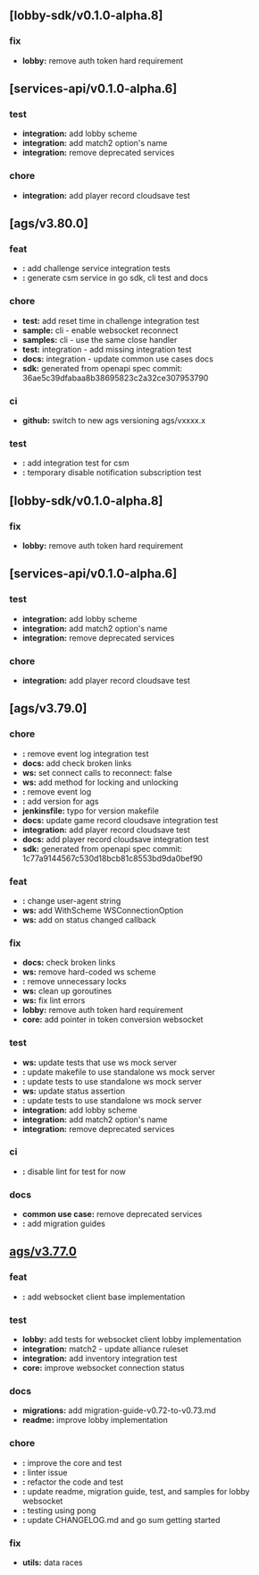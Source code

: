 <a name="lobby-sdk/v0.1.0-alpha.8"></a>
## [lobby-sdk/v0.1.0-alpha.8]
### fix
- **lobby:** remove auth token hard requirement


<a name="services-api/v0.1.0-alpha.6"></a>
## [services-api/v0.1.0-alpha.6]
### test
- **integration:** add lobby scheme
- **integration:** add match2 option's name
- **integration:** remove deprecated services
### chore
- **integration:** add player record cloudsave test


<a name="ags/v3.80.0"></a>
## [ags/v3.80.0]
### feat
- **:** add challenge service integration tests
- **:** generate csm service in go sdk, cli test and docs
### chore
- **test:** add reset time in challenge integration test
- **sample:** cli - enable websocket reconnect
- **samples:** cli - use the same close handler
- **test:** integration - add missing integration test
- **docs:** integration - update common use cases docs
- **sdk:** generated from openapi spec commit: 36ae5c39dfabaa8b38695823c2a32ce307953790
### ci
- **github:** switch to new ags versioning ags/vxxxx.x
### test
- **:** add integration test for csm
- **:** temporary disable notification subscription test


<a name="lobby-sdk/v0.1.0-alpha.8"></a>

## [lobby-sdk/v0.1.0-alpha.8]

### fix

- **lobby:** remove auth token hard requirement

<a name="services-api/v0.1.0-alpha.6"></a>

## [services-api/v0.1.0-alpha.6]

### test

- **integration:** add lobby scheme
- **integration:** add match2 option's name
- **integration:** remove deprecated services

### chore

- **integration:** add player record cloudsave test

<a name="ags/v3.78.0"></a>

## [ags/v3.79.0]

### chore

- **:** remove event log integration test
- **docs:** add check broken links
- **ws:** set connect calls to reconnect: false
- **ws:** add method for locking and unlocking
- **:** remove event log
- **:** add version for ags
- **jenkinsfile:** typo for version makefile
- **docs:** update game record cloudsave integration test
- **integration:** add player record cloudsave test
- **docs:** add player record cloudsave integration test
- **sdk:** generated from openapi spec commit: 1c77a9144567c530d18bcb81c8553bd9da0bef90

### feat

- **:** change user-agent string
- **ws:** add WithScheme WSConnectionOption
- **ws:** add on status changed callback

### fix

- **docs:** check broken links
- **ws:** remove hard-coded ws scheme
- **:** remove unnecessary locks
- **ws:** clean up goroutines
- **ws:** fix lint errors
- **lobby:** remove auth token hard requirement
- **core:** add pointer in token conversion websocket

### test

- **ws:** update tests that use ws mock server
- **:** update makefile to use standalone ws mock server
- **:** update tests to use standalone ws mock server
- **ws:** update status assertion
- **:** update tests to use standalone ws mock server
- **integration:** add lobby scheme
- **integration:** add match2 option's name
- **integration:** remove deprecated services

### ci

- **:** disable lint for test for now

### docs

- **common use case:** remove deprecated services
- **:** add migration guides

<a name="ags/v3.77.0"></a>

## [ags/v3.77.0]
### feat

- **:** add websocket client base implementation

### test

- **lobby:** add tests for websocket client lobby implementation
- **integration:** match2 - update alliance ruleset
- **integration:** add inventory integration test
- **core:** improve websocket connection status
### docs

- **migrations:** add migration-guide-v0.72-to-v0.73.md
- **readme:** improve lobby implementation

### chore

- **:** improve the core and test
- **:** linter issue
- **:** refactor the code and test
- **:** update readme, migration guide, test, and samples for lobby websocket
- **:** testing using pong
- **:** update CHANGELOG.md and go sum getting started

### fix

- **utils:** data races

[ags/v3.77.0]: https://github.com/AccelByte/accelbyte-go-modular-sdk/compare/ags/v3.76.0...ags/v3.77.0